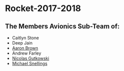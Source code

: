 # Rocket-2017-2018

## The Members Avionics Sub-Team of:
* Caitlyn Stone
* Deep Jain
* [Aaron Brown](aaron-brown)
* Andrew Farley 
* [Nicolas Gutkowski](Users/nicolasgutkowski.md)
* [Michael Snellings](Users/michael-snellings.md)

